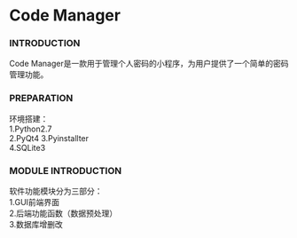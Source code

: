 # Code Manager
### INTRODUCTION
Code Manager是一款用于管理个人密码的小程序，为用户提供了一个简单的密码管理功能。
### PREPARATION
环境搭建：  
1.Python2.7  
2.PyQt4
3.Pyinstallter  
4.SQLite3
### MODULE INTRODUCTION
软件功能模块分为三部分：   
1.GUI前端界面  
2.后端功能函数（数据预处理）  
3.数据库增删改  
